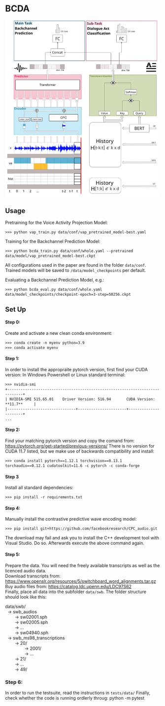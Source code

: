 # BCDA

<img src="model_architecture.png" width="500" />


## Usage
Pretraining for the Voice Activity Projection Model:
```
>>> python vap_train.py data/conf/vap_pretrained_model-best.yaml
```

Training for the Backchannel Prediction Model:
```
>>> python bcda_train.py data/conf/whole.yaml --pretrained data/model/vap_pretrained_model-best.ckpt
```
All configurations used in the paper are found in the folder `data/conf`.
Trained models will be saved to `/data/model_checkpoints` per default.

Evaluating a Backchannel Prediction Model, e.g.:
```
>>> python bcda_eval.py data/conf/whole.yaml data/model_checkpoints/checkpoint-epoch=3-step=50256.ckpt
```


## Set Up

#### Step 0:
Create and activate a new clean conda environment:
```
>>> conda create -n myenv python=3.9
>>> conda activate myenv
```

#### Step 1:
In order to install the appropraite pytorch version, first find your CUDA version:
In Windows Powershell or Linux standard terminal:
```
>>> nvidia-smi
+-----------------------------------------------------------------------------+
| NVIDIA-SMI 515.65.01    Driver Version: 516.94       CUDA Version: **11.7**     |
|-------------------------------+----------------------+----------------------+
...
```

#### Step 2:
Find your matching pytorch version and copy the comand from:
https://pytorch.org/get-started/previous-versions/
There is no version for CUDA 11.7 listed, but we make use of backwards compatibility and install:
```
>>> conda install pytorch==1.12.1 torchvision==0.13.1 torchaudio==0.12.1 cudatoolkit=11.6 -c pytorch -c conda-forge
```

#### Step 3
Install all standard dependencies:
```
>>> pip install -r requirements.txt
```

#### Step 4:
Manually install the contrastive predictive wave encoding model:
```
>>> pip install git+https://github.com/facebookresearch/CPC_audio.git
```
The download may fail and ask you to install the C++ development tool with Visual Studio. Do so. Afterwards execute the above command again.

#### Step 5:
Prepare the data. You will need the freely available transcripts as well as the licenced audio data.  
Download transcripts from: https://www.openslr.org/resources/5/switchboard_word_alignments.tar.gz  
Buy audio files from: https://catalog.ldc.upenn.edu/LDC97S62  
Finally, place all data into the subfolder `data/swb`. The folder structure should look like this:

data/swb/  
&nbsp;&nbsp;-> swb_audios   
&nbsp;&nbsp;&nbsp;&nbsp;&nbsp;&nbsp;&nbsp;&nbsp;-> sw02001.sph  
&nbsp;&nbsp;&nbsp;&nbsp;&nbsp;&nbsp;&nbsp;&nbsp;-> sw02005.sph  
&nbsp;&nbsp;&nbsp;&nbsp;&nbsp;&nbsp;&nbsp;&nbsp;-> ...  
&nbsp;&nbsp;&nbsp;&nbsp;&nbsp;&nbsp;&nbsp;&nbsp;-> sw04940.sph  
&nbsp;&nbsp;-> swb_ms98_transcriptions  
&nbsp;&nbsp;&nbsp;&nbsp;&nbsp;&nbsp;&nbsp;&nbsp;-> 20/  
&nbsp;&nbsp;&nbsp;&nbsp;&nbsp;&nbsp;&nbsp;&nbsp;&nbsp;&nbsp;&nbsp;&nbsp;&nbsp;&nbsp;&nbsp;&nbsp;-> 2001/  
&nbsp;&nbsp;&nbsp;&nbsp;&nbsp;&nbsp;&nbsp;&nbsp;&nbsp;&nbsp;&nbsp;&nbsp;&nbsp;&nbsp;&nbsp;&nbsp;-> ...  
&nbsp;&nbsp;&nbsp;&nbsp;&nbsp;&nbsp;&nbsp;&nbsp;-> 21/  
&nbsp;&nbsp;&nbsp;&nbsp;&nbsp;&nbsp;&nbsp;&nbsp;-> ...  
&nbsp;&nbsp;&nbsp;&nbsp;&nbsp;&nbsp;&nbsp;&nbsp;-> 49/  

### Step 6:
In order to run the testsuite, read the instructions in `tests/data/`
Finally, check whether the code is running ordlerly throug: python -m pytest

